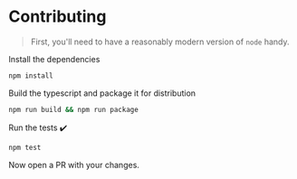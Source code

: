 # Contributing

> First, you'll need to have a reasonably modern version of `node` handy.

Install the dependencies

```bash
npm install
```

Build the typescript and package it for distribution

```bash
npm run build && npm run package
```

Run the tests :heavy_check_mark:

```bash
npm test
```

Now open a PR with your changes.
